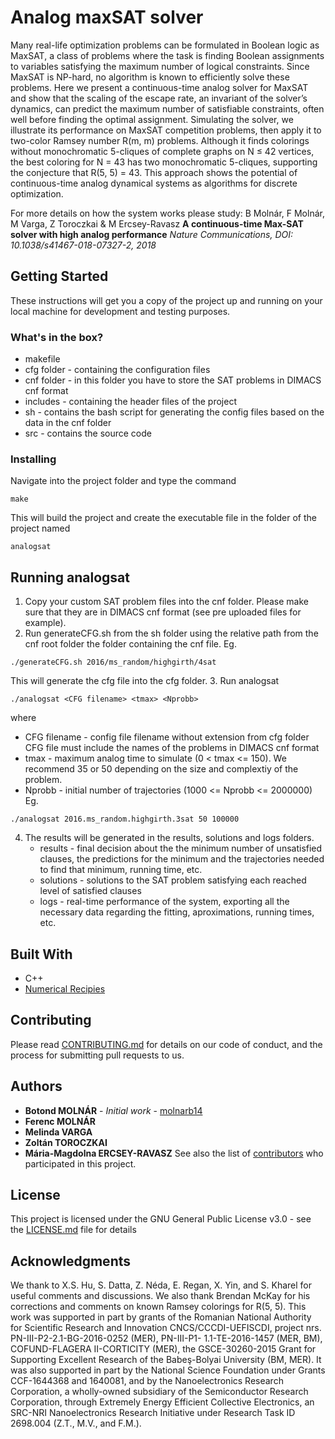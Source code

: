 # Analog maxSAT solver

Many real-life optimization problems can be formulated in Boolean logic as MaxSAT, a class of problems where the task is finding Boolean assignments to variables satisfying the maximum number of logical constraints. Since MaxSAT is NP-hard, no algorithm is known to
efficiently solve these problems. Here we present a continuous-time analog solver for MaxSAT and show that the scaling of the escape rate, an invariant of the solver’s dynamics, can predict the maximum number of satisfiable constraints, often well before finding the
optimal assignment. Simulating the solver, we illustrate its performance on MaxSAT competition problems, then apply it to two-color Ramsey number R(m, m) problems. Although it finds colorings without monochromatic 5-cliques of complete graphs on N ≤ 42 vertices, the
best coloring for N = 43 has two monochromatic 5-cliques, supporting the conjecture that R(5, 5) = 43. This approach shows the potential of continuous-time analog dynamical systems as algorithms for discrete optimization.

For more details on how the system works please study:
B Molnár, F Molnár, M Varga, Z Toroczkai & M Ercsey-Ravasz
**A continuous-time Max-SAT solver with high analog performance**
*Nature Communications, DOI: 10.1038/s41467-018-07327-2, 2018*

## Getting Started

These instructions will get you a copy of the project up and running on your local machine for development and testing purposes. 

### What's in the box?

* makefile
* cfg folder - containing the configuration files
* cnf folder - in this folder you have to store the SAT problems in DIMACS cnf format
* includes - containing the header files of the project
* sh - contains the bash script for generating the config files based on the data in the cnf folder
* src - contains the source code

### Installing

Navigate into the project folder and type the command
```
make
```
This will build the project and create the executable file in the folder of the project named
```
analogsat
```

## Running analogsat

1. Copy your custom SAT problem files into the cnf folder. Please make sure that they are in DIMACS cnf format (see pre uploaded files for example).
2. Run generateCFG.sh from the sh folder using the relative path from the cnf root folder the folder containing the cnf file.
Eg.
```
./generateCFG.sh 2016/ms_random/highgirth/4sat
```
This will generate the cfg file into the cfg folder.
3. Run analogsat
```
./analogsat <CFG filename> <tmax> <Nprobb>
```
   where
   * CFG filename - config file filename without extension from cfg folder CFG file must include the names of the problems in DIMACS cnf format
   * tmax - maximum analog time to simulate (0 < tmax <= 150). We recommend 35 or 50 depending on the size and complextiy of the problem.
   * Nprobb - initial number of trajectories (1000 <= Nprobb <= 2000000)
   Eg.
```
./analogsat 2016.ms_random.highgirth.3sat 50 100000
```
4. The results will be generated in the results, solutions and logs folders.
   * results - final decision about the the minimum number of unsatisfied clauses, the predictions for the minimum and the trajectories needed to find that minimum, running time, etc.
   * solutions - solutions to the SAT problem satisfying each reached level of satisfied clauses
   * logs - real-time performance of the system, exporting all the necessary data regarding the fitting, aproximations, running times, etc.

## Built With

* C++
* [Numerical Recipies](http://numerical.recipes/)

## Contributing

Please read [CONTRIBUTING.md](https://gist.github.com/PurpleBooth/b24679402957c63ec426) for details on our code of conduct, and the process for submitting pull requests to us.

## Authors

* **Botond MOLNÁR** - *Initial work* - [molnarb14](https://github.com/molnarb14)
* **Ferenc MOLNÁR**
* **Melinda VARGA**
* **Zoltán TOROCZKAI**
* **Mária-Magdolna ERCSEY-RAVASZ**
See also the list of [contributors](https://github.com/your/project/contributors) who participated in this project.

## License

This project is licensed under the GNU General Public License v3.0 - see the [LICENSE.md](LICENSE.md) file for details

## Acknowledgments

We thank to X.S. Hu, S. Datta, Z. Néda, E. Regan, X. Yin, and S. Kharel for useful comments and discussions. We also thank Brendan McKay for his corrections and comments on known Ramsey colorings for R(5, 5). This work was supported in part by grants of the Romanian National Authority for Scientific Research and Innovation CNCS/CCCDI-UEFISCDI, project nrs. PN-III-P2-2.1-BG-2016-0252 (MER), PN-III-P1-
1.1-TE-2016-1457 (MER, BM), COFUND-FLAGERA II-CORTICITY (MER), the GSCE-30260-2015 Grant for Supporting Excellent Research of the Babeş-Bolyai University (BM, MER). It was also supported in part by the National Science Foundation under Grants CCF-1644368 and 1640081, and by the Nanoelectronics Research Corporation, a wholly-owned subsidiary of the Semiconductor Research Corporation, through Extremely
Energy Efficient Collective Electronics, an SRC-NRI Nanoelectronics Research Initiative under Research Task ID 2698.004 (Z.T., M.V., and F.M.).

